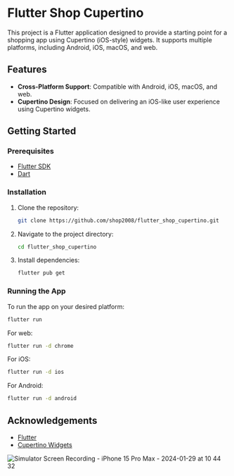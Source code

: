 # Flutter Shop Cupertino

This project is a Flutter application designed to provide a starting point for a shopping app using Cupertino (iOS-style) widgets. It supports multiple platforms, including Android, iOS, macOS, and web.

## Features

- **Cross-Platform Support**: Compatible with Android, iOS, macOS, and web.
- **Cupertino Design**: Focused on delivering an iOS-like user experience using Cupertino widgets.

## Getting Started

### Prerequisites

- [Flutter SDK](https://flutter.dev/docs/get-started/install)
- [Dart](https://dart.dev/get-dart)

### Installation

1. Clone the repository:

   ```bash
   git clone https://github.com/shop2008/flutter_shop_cupertino.git
   ```

2. Navigate to the project directory:

   ```bash
   cd flutter_shop_cupertino
   ```

3. Install dependencies:

   ```bash
   flutter pub get
   ```

### Running the App

To run the app on your desired platform:

```bash
flutter run
```

For web:

```bash
flutter run -d chrome
```

For iOS:

```bash
flutter run -d ios
```

For Android:

```bash
flutter run -d android
```

## Acknowledgements

- [Flutter](https://flutter.dev/)
- [Cupertino Widgets](https://flutter.dev/docs/development/ui/widgets/cupertino)



![Simulator Screen Recording - iPhone 15 Pro Max - 2024-01-29 at 10 44 32](https://github.com/shop2008/flutter_shop_cupertino/assets/5574867/4a3f4412-9453-461d-ae27-c08aff883492)
